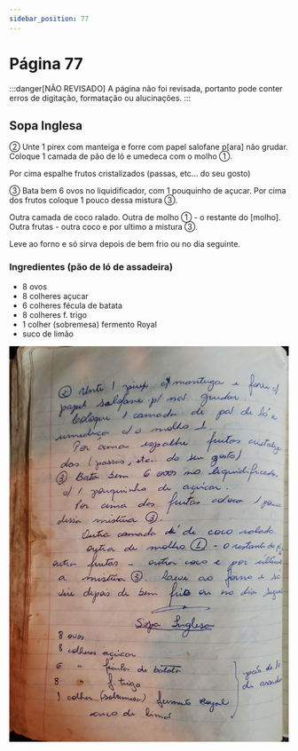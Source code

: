 ```yaml
---
sidebar_position: 77
---
```

# Página 77
:::danger[NÃO REVISADO]
A página não foi revisada, portanto pode conter erros de digitação, formatação ou alucinações.
:::
## Sopa Inglesa

② Unte 1 pirex com manteiga e forre com papel salofane p[ara] não grudar. Coloque 1 camada de pão de ló e umedeca com o molho ①.

Por cima espalhe frutos cristalizados (passas, etc... do seu gosto)

③ Bata bem 6 ovos no liquidificador, com 1 pouquinho de açucar. Por cima dos frutos coloque 1 pouco dessa mistura ③.

Outra camada de coco ralado. Outra de molho ① - o restante do [molho]. Outra frutas - outra coco e por ultimo a mistura ③.

Leve ao forno e só sirva depois de bem frio ou no dia seguinte.

### Ingredientes (pão de ló de assadeira)

- 8 ovos
- 8 colheres açucar
- 6 colheres fécula de batata
- 8 colheres f. trigo
- 1 colher (sobremesa) fermento Royal
- suco de limão

![imagem base](./images/page_77.png)